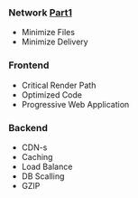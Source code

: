 ### Network [Part1](https://basyusuf.github.io/Performans-Part-1)
* Minimize Files
* Minimize Delivery

### Frontend
* Critical Render Path
* Optimized Code
* Progressive Web Application

### Backend
* CDN-s
* Caching
* Load Balance
* DB Scalling
* GZIP
